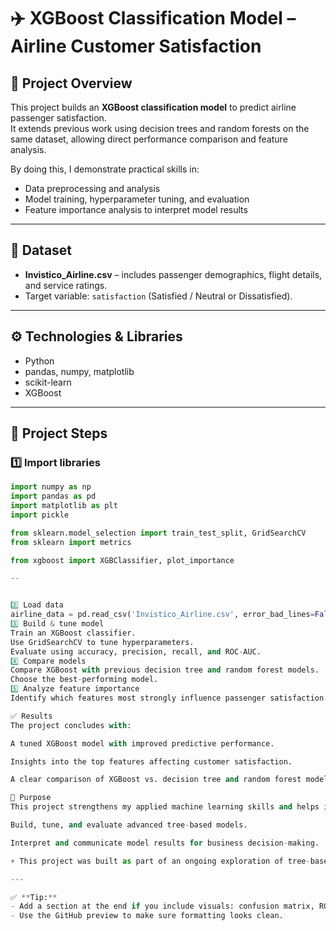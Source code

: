 # ✈️ XGBoost Classification Model – Airline Customer Satisfaction

## 📍 Project Overview
This project builds an **XGBoost classification model** to predict airline passenger satisfaction.  
It extends previous work using decision trees and random forests on the same dataset, allowing direct performance comparison and feature analysis.

By doing this, I demonstrate practical skills in:
- Data preprocessing and analysis
- Model training, hyperparameter tuning, and evaluation
- Feature importance analysis to interpret model results

---

## 📂 Dataset
- **Invistico_Airline.csv** – includes passenger demographics, flight details, and service ratings.
- Target variable: `satisfaction` (Satisfied / Neutral or Dissatisfied).

---

## ⚙️ Technologies & Libraries
- Python
- pandas, numpy, matplotlib
- scikit-learn
- XGBoost

---

## 🧰 Project Steps

### 1️⃣ Import libraries
```python
import numpy as np
import pandas as pd
import matplotlib as plt
import pickle

from sklearn.model_selection import train_test_split, GridSearchCV
from sklearn import metrics

from xgboost import XGBClassifier, plot_importance

--


2️⃣ Load data
airline_data = pd.read_csv('Invistico_Airline.csv', error_bad_lines=False)
3️⃣ Build & tune model
Train an XGBoost classifier.
Use GridSearchCV to tune hyperparameters.
Evaluate using accuracy, precision, recall, and ROC-AUC.
4️⃣ Compare models
Compare XGBoost with previous decision tree and random forest models.
Choose the best-performing model.
5️⃣ Analyze feature importance
Identify which features most strongly influence passenger satisfaction.

✅ Results
The project concludes with:

A tuned XGBoost model with improved predictive performance.

Insights into the top features affecting customer satisfaction.

A clear comparison of XGBoost vs. decision tree and random forest models.

📌 Purpose
This project strengthens my applied machine learning skills and helps illustrate my ability to:

Build, tune, and evaluate advanced tree-based models.

Interpret and communicate model results for business decision-making.

⚡ This project was built as part of an ongoing exploration of tree-based models and boosting techniques in machine learning.

---

✅ **Tip:**  
- Add a section at the end if you include visuals: confusion matrix, ROC curve, or feature importance plots.
- Use the GitHub preview to make sure formatting looks clean.
